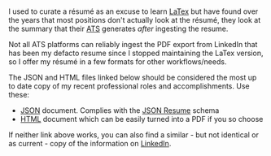 # 

<!--
A simple resume landing page w/ links to a few different formats
-->

I used to curate a résumé as an excuse to learn [LaTex](https://www.latex-project.org/) but have found over the years that most positions don't actually look at the résumé, they look at the summary that their [ATS](https://en.wikipedia.org/wiki/Applicant_tracking_system) generates _after_ ingesting the resume.

Not all ATS platforms can reliably ingest the PDF export from LinkedIn that has been my defacto resume since I stopped maintaining the LaTex version, so I offer my résumé in a few formats for other workflows/needs.

The JSON and HTML files linked below should be considered the most up to date copy of my recent professional roles and accomplishments.
Use these:

- [JSON](/resume/kq.json) document. Complies with the [JSON Resume](https://jsonresume.org/) schema
- [HTML](/resume/kq.html) document which can be easily turned into a PDF if you so choose

If neither link above works, you can also find a similar - but not identical or as current - copy of the information on [LinkedIn](https://www.linkedin.com/in/karlq/).


